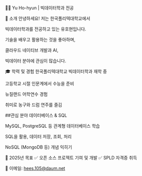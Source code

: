 👨‍💻 Yu Ho-hyun | 빅데이터학과 전공

🚀 소개
안녕하세요! 저는 한국폴리텍대학교에서

빅데이터학과를 전공하고 있는 유호현입니다.

기술을 배우고 활용하는 것을 좋아하며, 

클라우드 네이티브 개발과 AI, 

빅데이터 분야에 관심이 많습니다.

🎓 학력 및 경험
한국폴리텍대학교 빅데이터학과 재학 중

고등학교 시절 인문계에서 수능을 준비

뉴질랜드 어학연수 경험

취미로 농구와 드럼 연주를 즐김

##관심 분야
데이터베이스 & SQL

MySQL, PostgreSQL 등 관계형 데이터베이스 학습

SQL을 활용, 데이터 저장, 조회, 처리

NoSQL (MongoDB 등) 개념 익히기

🎯 2025년 목표
✅ 오픈 소스 프로젝트 기여 및 개발
✅ SPLD 자격증 취득

📩 이메일: hees.105@daum.net

